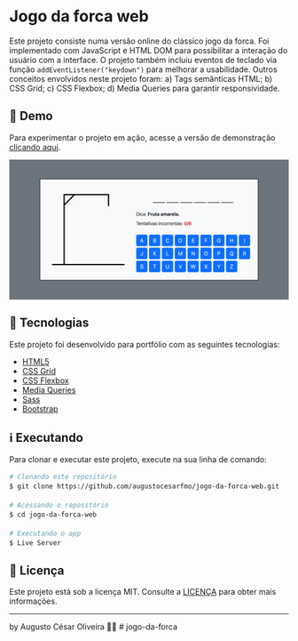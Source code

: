 # Jogo da forca web

Este projeto consiste numa versão online do clássico jogo da forca. Foi implementado com JavaScript e HTML DOM para possibilitar a interação do usuário com a interface. O projeto também incluiu eventos de teclado via função `addEventListener("keydown")` para melhorar a usabilidade. Outros conceitos envolvidos neste projeto foram: a) Tags semânticas HTML; b) CSS Grid; c) CSS Flexbox; d) Media Queries para garantir responsividade.

## 👀 Demo

Para experimentar o projeto em ação, acesse a versão de demonstração [clicando aqui](https://augustocesarfmo.github.io/jogo-da-forca-web/).

<div style="display: flex; justify-content: center">
<img src="https://raw.githubusercontent.com/augustocesarfmo/jogo-da-forca-web/main/images/app-screenshot.png" width="100%">
</div>

## 🚀 Tecnologias

Este projeto foi desenvolvido para portfólio com as seguintes tecnologias:

- [HTML5](https://developer.mozilla.org/en-US/docs/Web/HTML "HTML5")
- [CSS Grid](https://developer.mozilla.org/en-US/docs/Learn/CSS/CSS_layout/Grids "CSS Grid")
- [CSS Flexbox](https://developer.mozilla.org/en-US/docs/Learn/CSS/CSS_layout/Flexbox "CSS Flexbox")
- [Media Queries](https://developer.mozilla.org/en-US/docs/Learn/CSS/CSS_layout/Media_queries)
- [Sass](https://sass-lang.com/guide/)
- [Bootstrap](https://getbootstrap.com/docs/5.3/getting-started/introduction/)

## ℹ️ Executando

Para clonar e executar este projeto, execute na sua linha de comando:

```bash
# Clonando este repositório
$ git clone https://github.com/augustocesarfmo/jogo-da-forca-web.git

# Acessando o repositório
$ cd jogo-da-forca-web

# Executando o app
$ Live Server
```

## 📝 Licença

Este projeto está sob a licença MIT. Consulte a [LICENÇA](https://github.com/augustocesarfmo/jogo-da-forca-web/blob/main/LICENSE.md) para obter mais informações.

---

by Augusto César Oliveira 👐🏼
#   j o g o - d a - f o r c a 
 
 